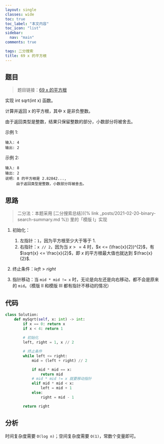 ```yaml
---
layout: single
classes: wide
toc: true
toc_label: "本文内容"
toc_icon: "list"
sidebar:
  nav: "main"
comments: true

tags: 二分搜索
title: 69 x 的平方根
---
```


## 题目

> 题目链接：[69 x 的平方根](https://leetcode-cn.com/problems/sqrtx/)

实现 int sqrt(int x) 函数。

计算并返回 x 的平方根，其中 x 是非负整数。

由于返回类型是整数，结果只保留整数的部分，小数部分将被舍去。

示例 1:

    输入: 4
    输出: 2

示例 2:

    输入: 8
    输出: 2
    说明: 8 的平方根是 2.82842..., 
         由于返回类型是整数，小数部分将被舍去。




## 思路 

> 二分法：本题采用 [二分搜索总结]({% link _posts/2021-02-20-binary-search-summary.md %}) 里的「模版 I」实现         

1. 初始化：
   1. 左指针：`1`，因为平方根至少大于等于 1.
   2. 右指针：`x // 2`，因为当 $x >= 4$ 时，$x <= (\frac{x}{2})^{2}$，有 $\sqrt{x} <= \frac{x}{2}$，即 $x$ 的平方根最大值也就达到 $\frac{x}{2}$.

2. 终止条件：$left > right$
3. 指针移动：当 `mid * mid != x` 时，无论是向左还是向右移动，都不会是原来的 `mid`。（模版 II 和模版 III 都有指针不移动的情况）

## 代码 

```python
class Solution:
    def mySqrt(self, x: int) -> int:
        if x == 0: return x
        if x < 4: return 1
        
        # 初始化
        left, right = 1, x // 2

        # 终止条件
        while left <= right:
            mid = (left + right) // 2

            if mid * mid == x:
                return mid
            # mid * mid != x 就要移动指针
            elif mid * mid < x:
                left = mid + 1
            else:
                right = mid - 1

        return right
```

## 分析 

时间复杂度需要 `O(log n)`；空间复杂度需要 `O(1)`，常数个变量即可。